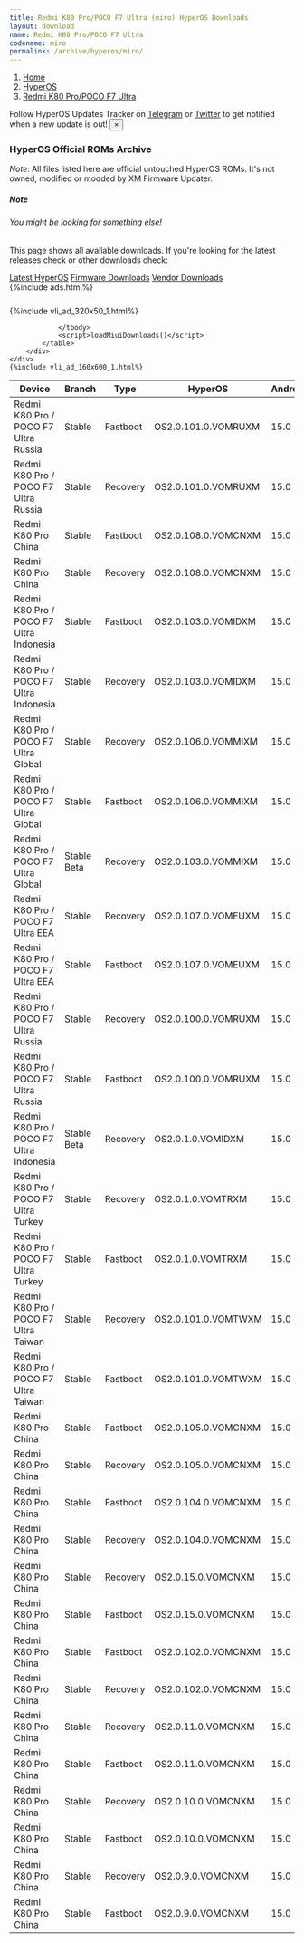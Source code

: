 ```yaml
---
title: Redmi K80 Pro/POCO F7 Ultra (miro) HyperOS Downloads
layout: download
name: Redmi K80 Pro/POCO F7 Ultra
codename: miro
permalink: /archive/hyperos/miro/
---
```

<nav aria-label="breadcrumb">
    <ol class="breadcrumb">
        <li class="breadcrumb-item"><a href="/">Home</a></li>
        <li class="breadcrumb-item"><a href="/hyperos/">HyperOS</a></li>
        <li class="breadcrumb-item active" aria-current="page"><a href="/hyperos/miro/">Redmi K80 Pro/POCO F7 Ultra</a></li>
    </ol>
</nav>
<div class="alert alert-primary alert-dismissible fade show" role="alert">
    Follow HyperOS Updates Tracker on <a href="https://t.me/MIUIUpdatesTracker" class="alert-link">Telegram</a>
     or <a href="https://twitter.com/MiFwUpdater" class="alert-link">Twitter</a> to get notified when a new update is out!
    <button type="button" class="close" data-dismiss="alert" aria-label="Close">
        <span aria-hidden="true">&times;</span>
    </button>
</div>

### HyperOS Official ROMs Archive
*Note*: All files listed here are official untouched HyperOS ROMs. It's not owned, modified or modded by XM Firmware Updater.
<div class="card">
  <div class="card-body">
    <h5 class="card-title">Note</h5>
    <h6 class="card-subtitle mb-2 text-muted">You might be looking for something else!</h6>
    <p class="card-text">This page shows all available downloads.
     If you're looking for the latest releases check or other downloads check:</p>
    <a href="/hyperos/miro/" class="card-link">Latest HyperOS</a>
    <a href="/firmware/miro/" class="card-link">Firmware Downloads</a>
    <a href="/vendor/miro/" class="card-link">Vendor Downloads</a>
  </div>
</div>
{%include ads.html%}
<div class="row justify-content-center">
    <div class="col-10">
        <div class="table-responsive-md" style="margin-top: 25px;">
            {%include vli_ad_320x50_1.html%}
            <table id="miui" class="display dt-responsive nowrap compact table table-striped table-hover table-sm">
                <thead class="thead-dark">
                    <tr>
                        <th data-ref="device">Device</th>
                        <th data-ref="branch">Branch</th>
                        <th data-ref="type">Type</th>
                        <th data-ref="miui">HyperOS</th>
                        <th data-ref="android">Android</th>
                        <th data-ref="size">Size</th>
                        <th data-ref="size">Date</th>
                        <th data-ref="link">Link</th>
                    </tr>
                </thead>
                <tbody>
                <tr><td>Redmi K80 Pro / POCO F7 Ultra Russia</td><td>Stable</td><td>Fastboot</td><td>OS2.0.101.0.VOMRUXM</td><td>15.0</td><td>9.3 GB</td><td>2025-04-13</td><td><a href="/hyperos/miro/stable/OS2.0.101.0.VOMRUXM/">Download</a></td></tr>
<tr><td>Redmi K80 Pro / POCO F7 Ultra Russia</td><td>Stable</td><td>Recovery</td><td>OS2.0.101.0.VOMRUXM</td><td>15.0</td><td>7.0 GB</td><td>2025-04-08</td><td><a href="/hyperos/miro/stable/OS2.0.101.0.VOMRUXM/">Download</a></td></tr>
<tr><td>Redmi K80 Pro China</td><td>Stable</td><td>Fastboot</td><td>OS2.0.108.0.VOMCNXM</td><td>15.0</td><td>10.3 GB</td><td>2025-03-31</td><td><a href="/hyperos/miro/stable/OS2.0.108.0.VOMCNXM/">Download</a></td></tr>
<tr><td>Redmi K80 Pro China</td><td>Stable</td><td>Recovery</td><td>OS2.0.108.0.VOMCNXM</td><td>15.0</td><td>8.3 GB</td><td>2025-03-21</td><td><a href="/hyperos/miro/stable/OS2.0.108.0.VOMCNXM/">Download</a></td></tr>
<tr><td>Redmi K80 Pro / POCO F7 Ultra Indonesia</td><td>Stable</td><td>Fastboot</td><td>OS2.0.103.0.VOMIDXM</td><td>15.0</td><td>8.8 GB</td><td>2025-03-27</td><td><a href="/hyperos/miro/stable/OS2.0.103.0.VOMIDXM/">Download</a></td></tr>
<tr><td>Redmi K80 Pro / POCO F7 Ultra Indonesia</td><td>Stable</td><td>Recovery</td><td>OS2.0.103.0.VOMIDXM</td><td>15.0</td><td>7.1 GB</td><td>2025-03-27</td><td><a href="/hyperos/miro/stable/OS2.0.103.0.VOMIDXM/">Download</a></td></tr>
<tr><td>Redmi K80 Pro / POCO F7 Ultra Global</td><td>Stable</td><td>Recovery</td><td>OS2.0.106.0.VOMMIXM</td><td>15.0</td><td>7.1 GB</td><td>2025-03-27</td><td><a href="/hyperos/miro/stable/OS2.0.106.0.VOMMIXM/">Download</a></td></tr>
<tr><td>Redmi K80 Pro / POCO F7 Ultra Global</td><td>Stable</td><td>Fastboot</td><td>OS2.0.106.0.VOMMIXM</td><td>15.0</td><td>9.5 GB</td><td>2025-03-27</td><td><a href="/hyperos/miro/stable/OS2.0.106.0.VOMMIXM/">Download</a></td></tr>
<tr><td>Redmi K80 Pro / POCO F7 Ultra Global</td><td>Stable Beta</td><td>Recovery</td><td>OS2.0.103.0.VOMMIXM</td><td>15.0</td><td>7.1 GB</td><td>2025-03-27</td><td><a href="/hyperos/miro/stable beta/OS2.0.103.0.VOMMIXM/">Download</a></td></tr>
<tr><td>Redmi K80 Pro / POCO F7 Ultra EEA</td><td>Stable</td><td>Recovery</td><td>OS2.0.107.0.VOMEUXM</td><td>15.0</td><td>7.1 GB</td><td>2025-03-27</td><td><a href="/hyperos/miro/stable/OS2.0.107.0.VOMEUXM/">Download</a></td></tr>
<tr><td>Redmi K80 Pro / POCO F7 Ultra EEA</td><td>Stable</td><td>Fastboot</td><td>OS2.0.107.0.VOMEUXM</td><td>15.0</td><td>8.8 GB</td><td>2025-03-27</td><td><a href="/hyperos/miro/stable/OS2.0.107.0.VOMEUXM/">Download</a></td></tr>
<tr><td>Redmi K80 Pro / POCO F7 Ultra Russia</td><td>Stable</td><td>Recovery</td><td>OS2.0.100.0.VOMRUXM</td><td>15.0</td><td>7.0 GB</td><td>2025-03-27</td><td><a href="/hyperos/miro/stable/OS2.0.100.0.VOMRUXM/">Download</a></td></tr>
<tr><td>Redmi K80 Pro / POCO F7 Ultra Russia</td><td>Stable</td><td>Fastboot</td><td>OS2.0.100.0.VOMRUXM</td><td>15.0</td><td>9.3 GB</td><td>2025-03-27</td><td><a href="/hyperos/miro/stable/OS2.0.100.0.VOMRUXM/">Download</a></td></tr>
<tr><td>Redmi K80 Pro / POCO F7 Ultra Indonesia</td><td>Stable Beta</td><td>Recovery</td><td>OS2.0.1.0.VOMIDXM</td><td>15.0</td><td>7.1 GB</td><td>2025-03-27</td><td><a href="/hyperos/miro/stable beta/OS2.0.1.0.VOMIDXM/">Download</a></td></tr>
<tr><td>Redmi K80 Pro / POCO F7 Ultra Turkey</td><td>Stable</td><td>Recovery</td><td>OS2.0.1.0.VOMTRXM</td><td>15.0</td><td>7.1 GB</td><td>2025-03-27</td><td><a href="/hyperos/miro/stable/OS2.0.1.0.VOMTRXM/">Download</a></td></tr>
<tr><td>Redmi K80 Pro / POCO F7 Ultra Turkey</td><td>Stable</td><td>Fastboot</td><td>OS2.0.1.0.VOMTRXM</td><td>15.0</td><td>8.6 GB</td><td>2025-01-04</td><td><a href="/hyperos/miro/stable/OS2.0.1.0.VOMTRXM/">Download</a></td></tr>
<tr><td>Redmi K80 Pro / POCO F7 Ultra Taiwan</td><td>Stable</td><td>Recovery</td><td>OS2.0.101.0.VOMTWXM</td><td>15.0</td><td>6.9 GB</td><td>2025-03-27</td><td><a href="/hyperos/miro/stable/OS2.0.101.0.VOMTWXM/">Download</a></td></tr>
<tr><td>Redmi K80 Pro / POCO F7 Ultra Taiwan</td><td>Stable</td><td>Fastboot</td><td>OS2.0.101.0.VOMTWXM</td><td>15.0</td><td>8.2 GB</td><td>2025-03-27</td><td><a href="/hyperos/miro/stable/OS2.0.101.0.VOMTWXM/">Download</a></td></tr>
<tr><td>Redmi K80 Pro China</td><td>Stable</td><td>Fastboot</td><td>OS2.0.105.0.VOMCNXM</td><td>15.0</td><td>10.3 GB</td><td>2025-02-18</td><td><a href="/hyperos/miro/stable/OS2.0.105.0.VOMCNXM/">Download</a></td></tr>
<tr><td>Redmi K80 Pro China</td><td>Stable</td><td>Recovery</td><td>OS2.0.105.0.VOMCNXM</td><td>15.0</td><td>8.3 GB</td><td>2025-02-10</td><td><a href="/hyperos/miro/stable/OS2.0.105.0.VOMCNXM/">Download</a></td></tr>
<tr><td>Redmi K80 Pro China</td><td>Stable</td><td>Fastboot</td><td>OS2.0.104.0.VOMCNXM</td><td>15.0</td><td>10.3 GB</td><td>2025-02-07</td><td><a href="/hyperos/miro/stable/OS2.0.104.0.VOMCNXM/">Download</a></td></tr>
<tr><td>Redmi K80 Pro China</td><td>Stable</td><td>Recovery</td><td>OS2.0.104.0.VOMCNXM</td><td>15.0</td><td>8.3 GB</td><td>2025-01-20</td><td><a href="/hyperos/miro/stable/OS2.0.104.0.VOMCNXM/">Download</a></td></tr>
<tr><td>Redmi K80 Pro China</td><td>Stable</td><td>Recovery</td><td>OS2.0.15.0.VOMCNXM</td><td>15.0</td><td>8.3 GB</td><td>2024-12-21</td><td><a href="/hyperos/miro/stable/OS2.0.15.0.VOMCNXM/">Download</a></td></tr>
<tr><td>Redmi K80 Pro China</td><td>Stable</td><td>Fastboot</td><td>OS2.0.15.0.VOMCNXM</td><td>15.0</td><td>10.3 GB</td><td>2024-12-19</td><td><a href="/hyperos/miro/stable/OS2.0.15.0.VOMCNXM/">Download</a></td></tr>
<tr><td>Redmi K80 Pro China</td><td>Stable</td><td>Fastboot</td><td>OS2.0.102.0.VOMCNXM</td><td>15.0</td><td>10.4 GB</td><td>2025-01-07</td><td><a href="/hyperos/miro/stable/OS2.0.102.0.VOMCNXM/">Download</a></td></tr>
<tr><td>Redmi K80 Pro China</td><td>Stable</td><td>Recovery</td><td>OS2.0.102.0.VOMCNXM</td><td>15.0</td><td>8.3 GB</td><td>2024-12-27</td><td><a href="/hyperos/miro/stable/OS2.0.102.0.VOMCNXM/">Download</a></td></tr>
<tr><td>Redmi K80 Pro China</td><td>Stable</td><td>Recovery</td><td>OS2.0.11.0.VOMCNXM</td><td>15.0</td><td>8.3 GB</td><td>2024-12-03</td><td><a href="/hyperos/miro/stable/OS2.0.11.0.VOMCNXM/">Download</a></td></tr>
<tr><td>Redmi K80 Pro China</td><td>Stable</td><td>Fastboot</td><td>OS2.0.11.0.VOMCNXM</td><td>15.0</td><td>10.2 GB</td><td>2024-11-30</td><td><a href="/hyperos/miro/stable/OS2.0.11.0.VOMCNXM/">Download</a></td></tr>
<tr><td>Redmi K80 Pro China</td><td>Stable</td><td>Recovery</td><td>OS2.0.10.0.VOMCNXM</td><td>15.0</td><td>8.3 GB</td><td>2024-11-28</td><td><a href="/hyperos/miro/stable/OS2.0.10.0.VOMCNXM/">Download</a></td></tr>
<tr><td>Redmi K80 Pro China</td><td>Stable</td><td>Fastboot</td><td>OS2.0.10.0.VOMCNXM</td><td>15.0</td><td>10.2 GB</td><td>2024-11-25</td><td><a href="/hyperos/miro/stable/OS2.0.10.0.VOMCNXM/">Download</a></td></tr>
<tr><td>Redmi K80 Pro China</td><td>Stable</td><td>Recovery</td><td>OS2.0.9.0.VOMCNXM</td><td>15.0</td><td>8.3 GB</td><td>2024-11-27</td><td><a href="/hyperos/miro/stable/OS2.0.9.0.VOMCNXM/">Download</a></td></tr>
<tr><td>Redmi K80 Pro China</td><td>Stable</td><td>Fastboot</td><td>OS2.0.9.0.VOMCNXM</td><td>15.0</td><td>10.2 GB</td><td>2024-11-23</td><td><a href="/hyperos/miro/stable/OS2.0.9.0.VOMCNXM/">Download</a></td></tr>

                </tbody>
                <script>loadMiuiDownloads()</script>
            </table>
        </div>
    </div>
    {%include vli_ad_160x600_1.html%}
</div>
